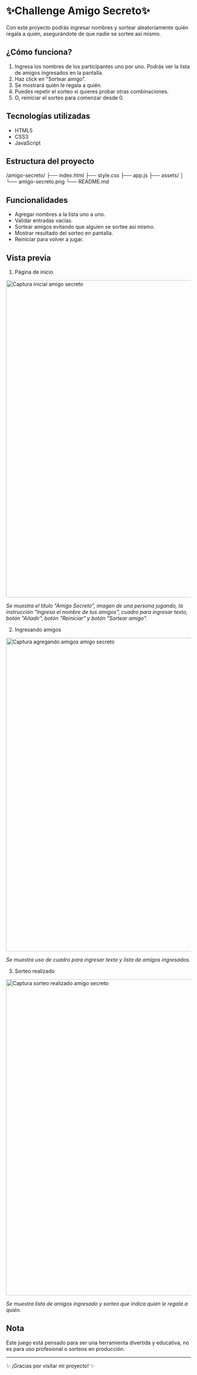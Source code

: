 <h1> ✨Challenge Amigo Secreto✨ </h1>

Con este proyecto podrás ingresar nombres y sortear aleatoriamente quién regala a quién, asegurándote de que nadie se sortee así mismo.

## ¿Cómo funciona?
1. Ingresa los nombres de los participantes uno por uno. Podrás ver la lista de amigos ingresados en la pantalla.
2. Haz click en "Sortear amigo".
3. Se mostrará quién le regala a quién.
4. Puedes repetir el sorteo si quieres probar otras combinaciones.
5. O, reiniciar el sorteo para comenzar desde 0.

## Tecnologías utilizadas

- HTML5
- CSS3
- JavaScript

## Estructura del proyecto
/amigo-secreto/
├── index.html
├── style.css
├── app.js
├── assets/
│ └── amigo-secreto.png
└── README.md

## Funcionalidades
- Agregar nombres a la lista uno a uno.
- Validar entradas vacías.
- Sortear amigos evitando que alguien se sortee así mismo.
- Mostrar resultado del sorteo en pantalla.
- Reiniciar para volver a jugar.

## Vista previa
1. Página de inicio

<img width="1917" height="863" alt="Captura inicial amigo secreto" src="https://github.com/user-attachments/assets/515691e0-83aa-496e-bbe4-9b4fc09e8f11" />

<em> Se muestra el título "Amigo Secreto", imagen de una persona jugando, la instrucción "Ingresa el nombre de tus amigos", cuadro para ingresar texto, botón "Añadir", botón "Reiniciar" y botón "Sortear amigo".</em>

2. Ingresando amigos
   
<img width="1886" height="853" alt="Captura agregando amigos amigo secreto" src="https://github.com/user-attachments/assets/532acc69-6462-4c15-bd9c-d2ea0a071b4b" />

<em> Se muestra uso de cuadro para ingresar texto y lista de amigos ingresados. </em>

3. Sorteo realizado
   
<img width="1886" height="860" alt="Captura sorteo realizado amigo secreto" src="https://github.com/user-attachments/assets/2373ffa2-c5d4-4173-9b5e-829ab4788777" />

<em> Se muestra lista de amigos ingresado y sorteo que indica quién le regala a quién.</em>


## Nota
Este juego está pensado para ser una herramienta divertida y educativa, no es para uso profesional o sorteos en producción.

---

✨ ¡Gracias por visitar mi proyecto! ✨
